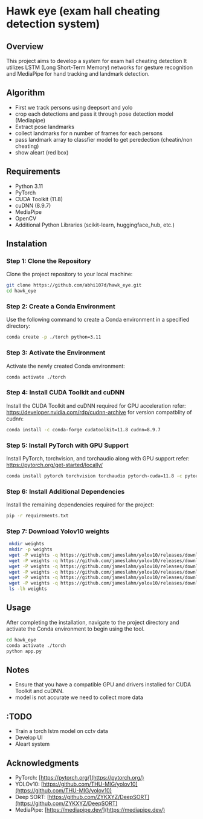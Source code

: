 # Hawk eye (exam hall cheating detection system) 

## Overview
This project aims to develop a system for exam hall cheating detection It utilizes LSTM (Long Short-Term Memory) networks for gesture recognition and MediaPipe for hand tracking and landmark detection.

## Algorithm
 - First we track persons using deepsort and yolo
 - crop each detections and pass it through pose detection model (Mediapipe)
 - Extract pose landmarks
 - collect landmarks for n number of frames for each persons 
 - pass landmark array to classfier model to get peredection (cheatin/non cheating)
 - show aleart (red box)

## Requirements
- Python 3.11
- PyTorch
- CUDA Toolkit (11.8)
- cuDNN (8.9.7)
- MediaPipe
- OpenCV
- Additional Python Libraries (scikit-learn, huggingface_hub, etc.)

## Instalation

### Step 1: Clone the Repository
Clone the project repository to your local machine:
```bash
git clone https://github.com/abhi107d/hawk_eye.git
cd hawk_eye
```

### Step 2: Create a Conda Environment 
Use the following command to create a Conda environment in a specified directory:
```bash
conda create -p ./torch python=3.11
```

### Step 3: Activate the Environment
Activate the newly created Conda environment:
```bash
conda activate ./torch
```

### Step 4: Install CUDA Toolkit and cuDNN
Install the CUDA Toolkit and cuDNN required for GPU acceleration
refer: https://developer.nvidia.com/rdp/cudnn-archive for version compatblity of cudnn:
```bash
conda install -c conda-forge cudatoolkit=11.8 cudnn=8.9.7
```

### Step 5: Install PyTorch with GPU Support
Install PyTorch, torchvision, and torchaudio along with GPU support
refer: https://pytorch.org/get-started/locally/ 
```bash
conda install pytorch torchvision torchaudio pytorch-cuda=11.8 -c pytorch -c nvidia
```

### Step 6: Install Additional Dependencies
Install the remaining dependencies required for the project:
```bash
pip -r requirements.txt
```

### Step 7: Download Yolov10 weights
```bash
 mkdir weights
 mkdir -p weights
 wget -P weights -q https://github.com/jameslahm/yolov10/releases/download/v1.0/yolov10n.pt
 wget -P weights -q https://github.com/jameslahm/yolov10/releases/download/v1.0/yolov10s.pt
 wget -P weights -q https://github.com/jameslahm/yolov10/releases/download/v1.0/yolov10m.pt
 wget -P weights -q https://github.com/jameslahm/yolov10/releases/download/v1.0/yolov10b.pt
 wget -P weights -q https://github.com/jameslahm/yolov10/releases/download/v1.0/yolov10x.pt
 wget -P weights -q https://github.com/jameslahm/yolov10/releases/download/v1.0/yolov10l.pt
 ls -lh weights
 ```


## Usage
After completing the installation, navigate to the project directory and activate the Conda environment to begin using the tool.

```bash
cd hawk_eye
conda activate ./torch
python app.py
```

## Notes
- Ensure that you have a compatible GPU and drivers installed for CUDA Toolkit and cuDNN.
- model is not accurate we need to collect more data

## :TODO
- Train a torch lstm model on cctv data
- Develop UI
- Aleart system 

## Acknowledgments
- PyTorch: [https://pytorch.org/](https://pytorch.org/)
- YOLOv10: [https://github.com/THU-MIG/yolov10](https://github.com/THU-MIG/yolov10)
- Deep SORT: [https://github.com/ZYKXYZ/DeepSORT](https://github.com/ZYKXYZ/DeepSORT)
- MediaPipe: [https://mediapipe.dev/](https://mediapipe.dev/)

